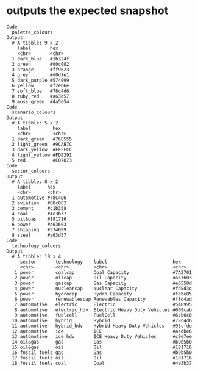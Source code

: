 # outputs the expected snapshot

    Code
      palette_colours
    Output
      # A tibble: 9 x 2
        label       hex    
        <chr>       <chr>  
      1 dark_blue   #1b324f
      2 green       #00c082
      3 orange      #ff9623
      4 grey        #d0d7e1
      5 dark_purple #574099
      6 yellow      #f2e06e
      7 soft_blue   #78c4d6
      8 ruby_red    #a63d57
      9 moss_green  #4a5e54
    Code
      scenario_colours
    Output
      # A tibble: 5 x 2
        label        hex    
        <chr>        <chr>  
      1 dark_green   #768555
      2 light_green  #9CAB7C
      3 dark_yellow  #FFFFCC
      4 light_yellow #FDE291
      5 red          #E07B73
    Code
      sector_colours
    Output
      # A tibble: 8 x 2
        label      hex    
        <chr>      <chr>  
      1 automotive #78C4D6
      2 aviation   #00c082
      3 cement     #c1b358
      4 coal       #4e3b37
      5 oil&gas    #181716
      6 power      #a63603
      7 shipping   #574099
      8 steel      #a63d57
    Code
      technology_colours
    Output
      # A tibble: 18 x 4
         sector       technology    label                        hex    
         <chr>        <chr>         <chr>                        <chr>  
       1 power        coalcap       Coal Capacity                #7A2701
       2 power        oilcap        Oil Capacity                 #a63603
       3 power        gascap        Gas Capacity                 #e6550d
       4 power        nuclearcap    Nuclear Capacity             #fd8d3c
       5 power        hydrocap      Hydro Capacity               #fdbe85
       6 power        renewablescap Renewables Capacity          #ffd4ad
       7 automotive   electric      Electric                     #548995
       8 automotive   electric_hdv  Electric Heavy Duty Vehicles #609cab
       9 automotive   fuelcell      FuelCell                     #6cb0c0
      10 automotive   hybrid        Hybrid                       #78c4d6
      11 automotive   hybrid_hdv    Hybrid Heavy Duty Vehicles   #93cfde
      12 automotive   ice           ICE                          #aedbe6
      13 automotive   ice_hdv       ICE Heavy Duty Vehicles      #c9e7ee
      14 oil&gas      gas           Gas                          #b9b5b0
      15 oil&gas      oil           Oil                          #181716
      16 fossil fuels gas           Gas                          #b9b5b0
      17 fossil fuels oil           Oil                          #181716
      18 fossil fuels coal          Coal                         #4e3b37

